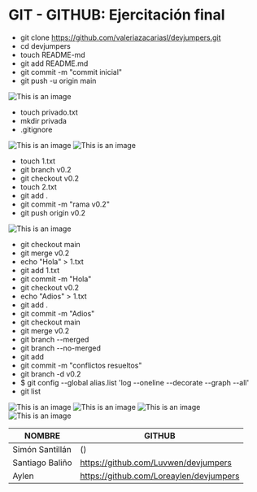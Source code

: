 # GIT - GITHUB: Ejercitación final

- git clone https://github.com/valeriazacariasl/devjumpers.git
- cd devjumpers
- touch README-md
- git add README.md
- git commit -m "commit inicial"
- git push -u origin main

![This is an image](https://res.cloudinary.com/dxcvyfax2/image/upload/v1676834993/screen_1_u1xt2a.png)

- touch privado.txt
- mkdir privada
- .gitignore 

![This is an image](https://res.cloudinary.com/dxcvyfax2/image/upload/v1676836141/screen2_go0sbp.png)
![This is an image](https://res.cloudinary.com/dxcvyfax2/image/upload/v1676836228/screen3_fj36h4.png)

- touch 1.txt
- git branch v0.2
- git checkout v0.2
- touch 2.txt
- git add .
- git commit -m "rama v0.2"
- git push origin v0.2

![This is an image](https://res.cloudinary.com/dxcvyfax2/image/upload/v1676836353/screen4_vji8tj.png)

- git checkout main
- git merge v0.2
- echo "Hola" > 1.txt
- git add 1.txt
- git commit -m "Hola"
- git checkout v0.2
- echo "Adios" > 1.txt
- git add .
- git commit -m "Adios"
- git checkout main
- git merge v0.2
- git branch --merged
- git branch --no-merged
- git add 
- git commit -m "conflictos resueltos"
- git branch -d v0.2
- $ git config --global alias.list 'log --oneline --decorate --graph --all'
- git list

![This is an image](https://res.cloudinary.com/dxcvyfax2/image/upload/v1676837232/screen5_tljeef.png)
![This is an image](https://res.cloudinary.com/dxcvyfax2/image/upload/v1676837236/screen6_bouv4g.png)
![This is an image](https://res.cloudinary.com/dxcvyfax2/image/upload/v1676837356/screen8_dbbp9x.png)
![This is an image](https://res.cloudinary.com/dxcvyfax2/image/upload/v1676837239/screen7_pbshb3.png)

| NOMBRE | GITHUB |
| --- | --- |
| Simón Santillán | () |
| Santiago Baliño| https://github.com/Luvwen/devjumpers |
| Aylen | https://github.com/Loreaylen/devjumpers |



